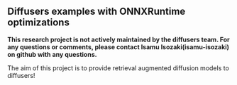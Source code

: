 ## Diffusers examples with ONNXRuntime optimizations

**This research project is not actively maintained by the diffusers team. For any questions or comments, please contact Isamu Isozaki(isamu-isozaki) on github with any questions.**

The aim of this project is to provide retrieval augmented diffusion models to diffusers!